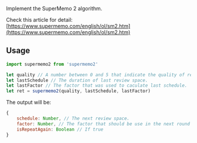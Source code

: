 Implement the SuperMemo 2 algorithm.

Check this article for detail: [https://www.supermemo.com/english/ol/sm2.htm](https://www.supermemo.com/english/ol/sm2.htm)

## Usage

```js
import supermemo2 from 'supermemo2'

let quality // A number between 0 and 5 that indicate the quality of review. 0 is the worse while 5 is the best.
let lastSchedule // The duration of last review space.
let lastFactor // The factor that was used to caculate last schedule.
let ret = supermemo2(quality, lastSchedule, lastFactor)
```

The output will be: 

```js
{
    schedule: Number, // The next review space.
    factor: Number, // The factor that should be use in the next round of caculation.
    isRepeatAgain: Boolean // If true 
}
```